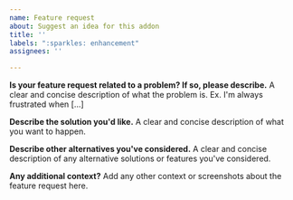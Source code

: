 ```yaml
---
name: Feature request
about: Suggest an idea for this addon
title: ''
labels: ":sparkles: enhancement"
assignees: ''

---
```


**Is your feature request related to a problem? If so, please describe.**
A clear and concise description of what the problem is. Ex. I'm always frustrated when [...]

**Describe the solution you'd like.**
A clear and concise description of what you want to happen.

**Describe other alternatives you've considered.**
A clear and concise description of any alternative solutions or features you've considered.

**Any additional context?**
Add any other context or screenshots about the feature request here.

